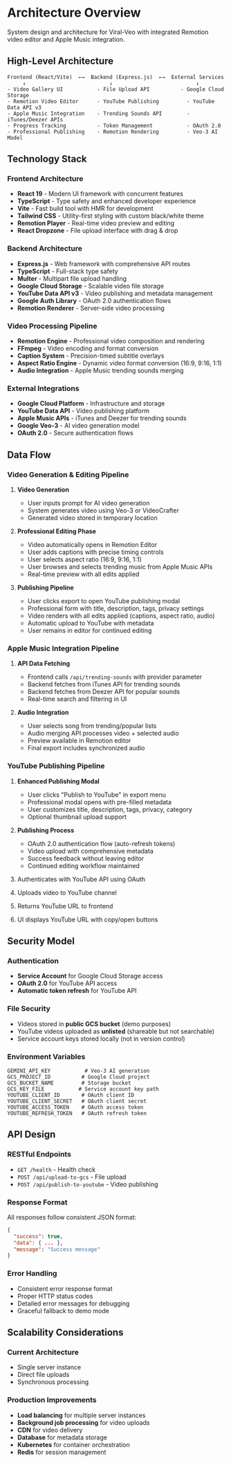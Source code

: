 # Architecture Overview

System design and architecture for Viral-Veo with integrated Remotion video editor and Apple Music integration.

## High-Level Architecture

```
Frontend (React/Vite)  ←→  Backend (Express.js)  ←→  External Services
     ↓                           ↓                           ↓
- Video Gallery UI           - File Upload API          - Google Cloud Storage
- Remotion Video Editor      - YouTube Publishing         - YouTube Data API v3
- Apple Music Integration    - Trending Sounds API        - iTunes/Deezer APIs
- Progress Tracking          - Token Management           - OAuth 2.0
- Professional Publishing    - Remotion Rendering         - Veo-3 AI Model
```

## Technology Stack

### Frontend Architecture
- **React 19** - Modern UI framework with concurrent features
- **TypeScript** - Type safety and enhanced developer experience
- **Vite** - Fast build tool with HMR for development
- **Tailwind CSS** - Utility-first styling with custom black/white theme
- **Remotion Player** - Real-time video preview and editing
- **React Dropzone** - File upload interface with drag & drop

### Backend Architecture
- **Express.js** - Web framework with comprehensive API routes
- **TypeScript** - Full-stack type safety
- **Multer** - Multipart file upload handling
- **Google Cloud Storage** - Scalable video file storage
- **YouTube Data API v3** - Video publishing and metadata management
- **Google Auth Library** - OAuth 2.0 authentication flows
- **Remotion Renderer** - Server-side video processing

### Video Processing Pipeline
- **Remotion Engine** - Professional video composition and rendering
- **FFmpeg** - Video encoding and format conversion
- **Caption System** - Precision-timed subtitle overlays
- **Aspect Ratio Engine** - Dynamic video format conversion (16:9, 9:16, 1:1)
- **Audio Integration** - Apple Music trending sounds merging

### External Integrations
- **Google Cloud Platform** - Infrastructure and storage
- **YouTube Data API** - Video publishing platform
- **Apple Music APIs** - iTunes and Deezer for trending sounds
- **Google Veo-3** - AI video generation model
- **OAuth 2.0** - Secure authentication flows

## Data Flow

### Video Generation & Editing Pipeline

1. **Video Generation**
   - User inputs prompt for AI video generation
   - System generates video using Veo-3 or VideoCrafter
   - Generated video stored in temporary location

2. **Professional Editing Phase**
   - Video automatically opens in Remotion Editor
   - User adds captions with precise timing controls
   - User selects aspect ratio (16:9, 9:16, 1:1)
   - User browses and selects trending music from Apple Music APIs
   - Real-time preview with all edits applied

3. **Publishing Pipeline**
   - User clicks export to open YouTube publishing modal
   - Professional form with title, description, tags, privacy settings
   - Video renders with all edits applied (captions, aspect ratio, audio)
   - Automatic upload to YouTube with metadata
   - User remains in editor for continued editing

### Apple Music Integration Pipeline

1. **API Data Fetching**
   - Frontend calls `/api/trending-sounds` with provider parameter
   - Backend fetches from iTunes API for trending sounds
   - Backend fetches from Deezer API for popular sounds
   - Real-time search and filtering in UI

2. **Audio Integration**
   - User selects song from trending/popular lists
   - Audio merging API processes video + selected audio
   - Preview available in Remotion editor
   - Final export includes synchronized audio

### YouTube Publishing Pipeline

1. **Enhanced Publishing Modal**
   - User clicks "Publish to YouTube" in export menu
   - Professional modal opens with pre-filled metadata
   - User customizes title, description, tags, privacy, category
   - Optional thumbnail upload support

2. **Publishing Process**
   - OAuth 2.0 authentication flow (auto-refresh tokens)
   - Video upload with comprehensive metadata
   - Success feedback without leaving editor
   - Continued editing workflow maintained
4. Authenticates with YouTube API using OAuth
5. Uploads video to YouTube channel
6. Returns YouTube URL to frontend
7. UI displays YouTube URL with copy/open buttons

## Security Model

### Authentication
- **Service Account** for Google Cloud Storage access
- **OAuth 2.0** for YouTube API access
- **Automatic token refresh** for YouTube API

### File Security
- Videos stored in **public GCS bucket** (demo purposes)
- YouTube videos uploaded as **unlisted** (shareable but not searchable)
- Service account keys stored locally (not in version control)

### Environment Variables
```
GEMINI_API_KEY           # Veo-3 AI generation
GCS_PROJECT_ID          # Google Cloud project
GCS_BUCKET_NAME         # Storage bucket
GCS_KEY_FILE           # Service account key path
YOUTUBE_CLIENT_ID       # OAuth client ID
YOUTUBE_CLIENT_SECRET   # OAuth client secret
YOUTUBE_ACCESS_TOKEN    # OAuth access token
YOUTUBE_REFRESH_TOKEN   # OAuth refresh token
```

## API Design

### RESTful Endpoints
- `GET /health` - Health check
- `POST /api/upload-to-gcs` - File upload
- `POST /api/publish-to-youtube` - Video publishing

### Response Format
All responses follow consistent JSON format:
```json
{
  "success": true,
  "data": { ... },
  "message": "Success message"
}
```

### Error Handling
- Consistent error response format
- Proper HTTP status codes
- Detailed error messages for debugging
- Graceful fallback to demo mode

## Scalability Considerations

### Current Architecture
- Single server instance
- Direct file uploads
- Synchronous processing

### Production Improvements
- **Load balancing** for multiple server instances
- **Background job processing** for video uploads
- **CDN** for video delivery
- **Database** for metadata storage
- **Kubernetes** for container orchestration
- **Redis** for session management
